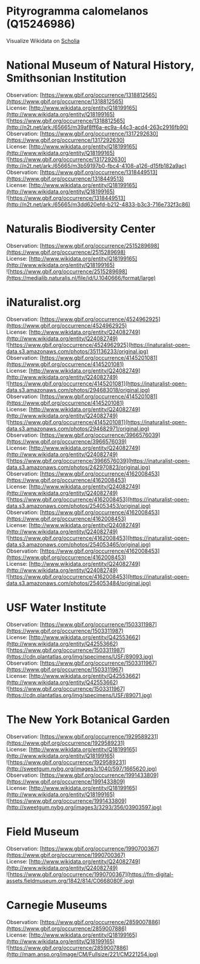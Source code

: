 
Pityrogramma calomelanos (Q15246986)
====================================
  
Visualize Wikidata on [Scholia](https://scholia.toolforge.org/taxon/Q15246986)
# National Museum of Natural History, Smithsonian Institution
  
Observation: [https://www.gbif.org/occurrence/1318812565](https://www.gbif.org/occurrence/1318812565)  
License: [http://www.wikidata.org/entity/Q18199165](http://www.wikidata.org/entity/Q18199165)  
![https://www.gbif.org/occurrence/1318812565](http://n2t.net/ark:/65665/m39af8ff6a-ec9a-44c3-acd4-263c2916fb90)  
Observation: [https://www.gbif.org/occurrence/1317292630](https://www.gbif.org/occurrence/1317292630)  
License: [http://www.wikidata.org/entity/Q18199165](http://www.wikidata.org/entity/Q18199165)  
![https://www.gbif.org/occurrence/1317292630](http://n2t.net/ark:/65665/m3b59197b0-fbc4-4108-a126-d15fb182a9ac)  
Observation: [https://www.gbif.org/occurrence/1318449513](https://www.gbif.org/occurrence/1318449513)  
License: [http://www.wikidata.org/entity/Q18199165](http://www.wikidata.org/entity/Q18199165)  
![https://www.gbif.org/occurrence/1318449513](http://n2t.net/ark:/65665/m3dd620efd-b212-4833-b3c3-716e732f3c86)
# Naturalis Biodiversity Center
  
Observation: [https://www.gbif.org/occurrence/2515289698](https://www.gbif.org/occurrence/2515289698)  
License: [http://www.wikidata.org/entity/Q18199165](http://www.wikidata.org/entity/Q18199165)  
![https://www.gbif.org/occurrence/2515289698](https://medialib.naturalis.nl/file/id/U.1040666/format/large)
# iNaturalist.org
  
Observation: [https://www.gbif.org/occurrence/4524962925](https://www.gbif.org/occurrence/4524962925)  
License: [http://www.wikidata.org/entity/Q24082749](http://www.wikidata.org/entity/Q24082749)  
![https://www.gbif.org/occurrence/4524962925](https://inaturalist-open-data.s3.amazonaws.com/photos/351136233/original.jpg)  
Observation: [https://www.gbif.org/occurrence/4145201081](https://www.gbif.org/occurrence/4145201081)  
License: [http://www.wikidata.org/entity/Q24082749](http://www.wikidata.org/entity/Q24082749)  
![https://www.gbif.org/occurrence/4145201081](https://inaturalist-open-data.s3.amazonaws.com/photos/294683018/original.jpg)  
Observation: [https://www.gbif.org/occurrence/4145201081](https://www.gbif.org/occurrence/4145201081)  
License: [http://www.wikidata.org/entity/Q24082749](http://www.wikidata.org/entity/Q24082749)  
![https://www.gbif.org/occurrence/4145201081](https://inaturalist-open-data.s3.amazonaws.com/photos/294682971/original.jpg)  
Observation: [https://www.gbif.org/occurrence/3966576039](https://www.gbif.org/occurrence/3966576039)  
License: [http://www.wikidata.org/entity/Q24082749](http://www.wikidata.org/entity/Q24082749)  
![https://www.gbif.org/occurrence/3966576039](https://inaturalist-open-data.s3.amazonaws.com/photos/242970823/original.jpg)  
Observation: [https://www.gbif.org/occurrence/4162008453](https://www.gbif.org/occurrence/4162008453)  
License: [http://www.wikidata.org/entity/Q24082749](http://www.wikidata.org/entity/Q24082749)  
![https://www.gbif.org/occurrence/4162008453](https://inaturalist-open-data.s3.amazonaws.com/photos/254053453/original.jpg)  
Observation: [https://www.gbif.org/occurrence/4162008453](https://www.gbif.org/occurrence/4162008453)  
License: [http://www.wikidata.org/entity/Q24082749](http://www.wikidata.org/entity/Q24082749)  
![https://www.gbif.org/occurrence/4162008453](https://inaturalist-open-data.s3.amazonaws.com/photos/254053465/original.jpg)  
Observation: [https://www.gbif.org/occurrence/4162008453](https://www.gbif.org/occurrence/4162008453)  
License: [http://www.wikidata.org/entity/Q24082749](http://www.wikidata.org/entity/Q24082749)  
![https://www.gbif.org/occurrence/4162008453](https://inaturalist-open-data.s3.amazonaws.com/photos/254053484/original.jpg)
# USF Water Institute
  
Observation: [https://www.gbif.org/occurrence/1503311987](https://www.gbif.org/occurrence/1503311987)  
License: [http://www.wikidata.org/entity/Q42553662](http://www.wikidata.org/entity/Q42553662)  
![https://www.gbif.org/occurrence/1503311987](https://cdn.plantatlas.org/img/specimens/USF/89093.jpg)  
Observation: [https://www.gbif.org/occurrence/1503311967](https://www.gbif.org/occurrence/1503311967)  
License: [http://www.wikidata.org/entity/Q42553662](http://www.wikidata.org/entity/Q42553662)  
![https://www.gbif.org/occurrence/1503311967](https://cdn.plantatlas.org/img/specimens/USF/89071.jpg)
# The New York Botanical Garden
  
Observation: [https://www.gbif.org/occurrence/1929589231](https://www.gbif.org/occurrence/1929589231)  
License: [http://www.wikidata.org/entity/Q18199165](http://www.wikidata.org/entity/Q18199165)  
![https://www.gbif.org/occurrence/1929589231](http://sweetgum.nybg.org/images3/1040/597/1665620.jpg)  
Observation: [https://www.gbif.org/occurrence/1991433809](https://www.gbif.org/occurrence/1991433809)  
License: [http://www.wikidata.org/entity/Q18199165](http://www.wikidata.org/entity/Q18199165)  
![https://www.gbif.org/occurrence/1991433809](http://sweetgum.nybg.org/images3/3293/356/03903597.jpg)
# Field Museum
  
Observation: [https://www.gbif.org/occurrence/1990700367](https://www.gbif.org/occurrence/1990700367)  
License: [http://www.wikidata.org/entity/Q24082749](http://www.wikidata.org/entity/Q24082749)  
![https://www.gbif.org/occurrence/1990700367](https://fm-digital-assets.fieldmuseum.org/1842/814/C0668080F.jpg)
# Carnegie Museums
  
Observation: [https://www.gbif.org/occurrence/2859007886](https://www.gbif.org/occurrence/2859007886)  
License: [http://www.wikidata.org/entity/Q18199165](http://www.wikidata.org/entity/Q18199165)  
![https://www.gbif.org/occurrence/2859007886](http://mam.ansp.org/image/CM/Fullsize/221/CM221254.jpg)